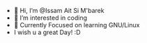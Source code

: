 - 👋 Hi, I’m @Issam Ait Si M'barek
- 👀 I’m interested in coding 
- 🌱 Currently Focused on learning GNU/Linux 
- I wish u a great Day! :D
<!---
It's gonna be a though Semester :(
--->
